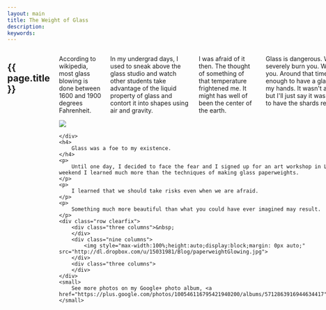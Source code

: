 ```yaml
---
layout: main
title: The Weight of Glass
description:
keywords:
---
```


<div class="sixteen columns">
	<h2>{{ page.title }}</h2>
	<div class="row clearfix">
		<div class="eight columns alpha">
			<p>
				According to wikipedia, most glass blowing is done between 1600 and 1900 degrees Fahrenheit.
			</p>
			<p>
				In my undergrad days, I used to sneak above the glass studio and watch other students take advantage of the liquid property of glass and contort it into shapes using air and gravity.
			</p>
			<p>
				I was afraid of it then.  The thought of something of that temperature frightened me.  It might has well of been the center of the earth.
			</p>
			<p>
				Glass is dangerous.  When it's hot, it can severely burn you.  When cold, it can cut you.  Around that time, I was unfortunate enough to have a glass vase shatter in my hands.  It wasn't a traumatic event, but I'll just say it was quite complicated to have the shards removed.
			</p>
		</div>
		<div class="eight columns omega">
			<img  style="max-width:100%;" src="http://dl.dropbox.com/u/15031981/Blog/paperweightCloseup.jpg" />
		</div>

	</div>
	<h4>
		Glass was a foe to my existence.
	</h4>
	<p>
		Until one day, I decided to face the fear and I signed up for an art workshop in Louisville.  That weekend I learned much more than the techniques of making glass paperweights.
	</p>
	<p>
		I learned that we should take risks even when we are afraid.  
	</p>
	<p>
		Something much more beautiful than what you could have ever imagined may result.
	</p>
	<div class="row clearfix">
		<div class="three columns">&nbsp;
		</div>
		<div class="nine columns">
			<img style="max-width:100%;height:auto;display:block;margin: 0px auto;" src="http://dl.dropbox.com/u/15031981/Blog/paperweightGlowing.jpg">
		</div>
		<div class="three columns">
		</div>
	</div>
	<small>
		See more photos on my Google+ photo album, <a href="https://plus.google.com/photos/100546116795421940200/albums/5712863916944634417">Paperweights</a>.
	</small>
</div>